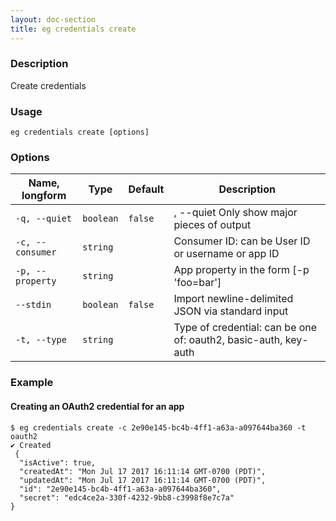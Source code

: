 ```yaml
---
layout: doc-section
title: eg credentials create
---
```


### Description

Create credentials

### Usage

```shell
eg credentials create [options]
```

### Options

| Name, longform   | Type      | Default | Description                                                       |
| ---              | ---       | ---     | ---                                                               |
| `-q, --quiet`    | `boolean` | `false` | , --quiet  Only show major pieces of output                       |
| `-c, --consumer` | `string`  |         | Consumer ID: can be User ID or username or app ID                 |
| `-p, --property` | `string`  |         | App property in the form [-p 'foo=bar']                           |
| `--stdin`        | `boolean` | `false` | Import newline-delimited JSON via standard input                  |
| `-t, --type`     | `string`  |         | Type of credential: can be one of: oauth2, basic-auth, key-auth   |

### Example

#### Creating an OAuth2 credential for an app

```shell
$ eg credentials create -c 2e90e145-bc4b-4ff1-a63a-a097644ba360 -t oauth2
✔ Created 
 {
  "isActive": true,
  "createdAt": "Mon Jul 17 2017 16:11:14 GMT-0700 (PDT)",
  "updatedAt": "Mon Jul 17 2017 16:11:14 GMT-0700 (PDT)",
  "id": "2e90e145-bc4b-4ff1-a63a-a097644ba360",
  "secret": "edc4ce2a-330f-4232-9bb8-c3998f8e7c7a"
}
```
